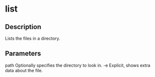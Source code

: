 # list
## Description
Lists the files in a directory.

## Parameters
path    Optionally specifies the directory to look in.
-e      Explicit, shows extra data about the file.
